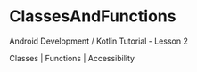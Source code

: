 # ClassesAndFunctions

Android Development / Kotlin Tutorial - Lesson 2

Classes | Functions | Accessibility
